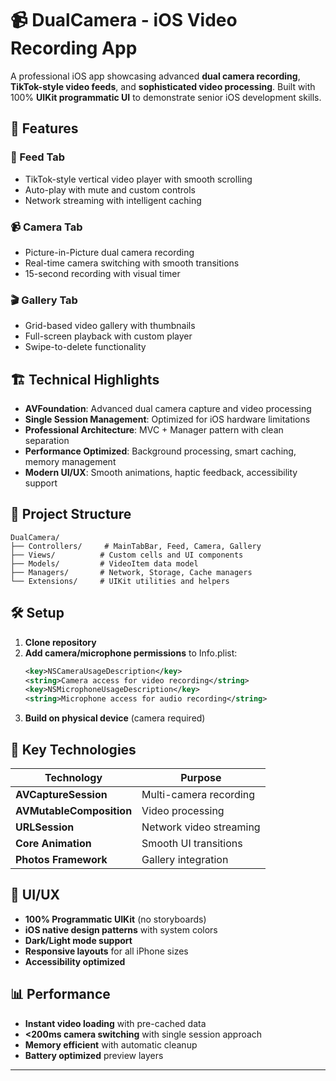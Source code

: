 # 📹 DualCamera - iOS Video Recording App

A professional iOS app showcasing advanced **dual camera recording**, **TikTok-style video feeds**, and **sophisticated video processing**. Built with 100% **UIKit programmatic UI** to demonstrate senior iOS development skills.

## 🚀 **Features**

### **📱 Feed Tab**
- TikTok-style vertical video player with smooth scrolling
- Auto-play with mute and custom controls
- Network streaming with intelligent caching

### **📹 Camera Tab** 
- Picture-in-Picture dual camera recording
- Real-time camera switching with smooth transitions
- 15-second recording with visual timer

### **🎬 Gallery Tab**
- Grid-based video gallery with thumbnails
- Full-screen playback with custom player
- Swipe-to-delete functionality

## 🏗️ **Technical Highlights**

- **AVFoundation**: Advanced dual camera capture and video processing
- **Single Session Management**: Optimized for iOS hardware limitations
- **Professional Architecture**: MVC + Manager pattern with clean separation
- **Performance Optimized**: Background processing, smart caching, memory management
- **Modern UI/UX**: Smooth animations, haptic feedback, accessibility support

## 📁 **Project Structure**

```
DualCamera/
├── Controllers/     # MainTabBar, Feed, Camera, Gallery
├── Views/          # Custom cells and UI components  
├── Models/         # VideoItem data model
├── Managers/       # Network, Storage, Cache managers
└── Extensions/     # UIKit utilities and helpers
```

## 🛠️ **Setup**

1. **Clone repository**
2. **Add camera/microphone permissions** to Info.plist:
   ```xml
   <key>NSCameraUsageDescription</key>
   <string>Camera access for video recording</string>
   <key>NSMicrophoneUsageDescription</key>
   <string>Microphone access for audio recording</string>
   ```
3. **Build on physical device** (camera required)

## 🎯 **Key Technologies**

| Technology | Purpose |
|-----------|---------|
| **AVCaptureSession** | Multi-camera recording |
| **AVMutableComposition** | Video processing |
| **URLSession** | Network video streaming |
| **Core Animation** | Smooth UI transitions |
| **Photos Framework** | Gallery integration |

## 🎨 **UI/UX**

- **100% Programmatic UIKit** (no storyboards)
- **iOS native design patterns** with system colors
- **Dark/Light mode support**
- **Responsive layouts** for all iPhone sizes
- **Accessibility optimized**

## 📊 **Performance**

- **Instant video loading** with pre-cached data
- **<200ms camera switching** with single session approach
- **Memory efficient** with automatic cleanup
- **Battery optimized** preview layers



---
